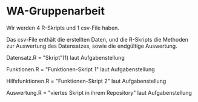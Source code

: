 # WA-Gruppenarbeit
Wir werden 4 R-Skripts und 1 csv-File haben. 

Das csv-File enthält die erstellten Daten, und die R-Skripts die Methoden zur Auswertung des Datensatzes, sowie die endgültige Auswertung.

Datensatz.R        =   "Skript"(1) laut Aufgabenstellung

Funktionen.R       =   "Funktionen-Skript 1" laut Aufgabenstellung

Hilfsfunktionen.R  =   "Funktionen-Skript 2" laut Aufgabenstellung

Auswertung.R       =   "viertes Skript in ihrem Repository" laut Aufgabenstellung
